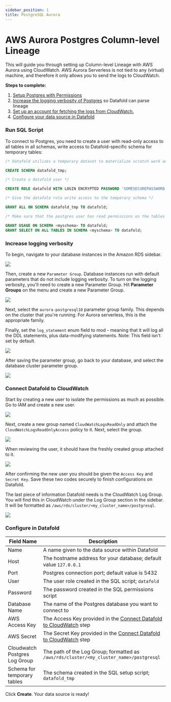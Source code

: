 ```yaml
---
sidebar_position: 1
title: PostgreSQL Aurora
---
```

# AWS Aurora Postgres Column-level Lineage

This will guide you through setting up Column-level Lineage with AWS Aurora using CloudWatch. AWS Aurora Serverless is not tied to any (virtual) machine, and therefore it only allows you to send the logs to CloudWatch.

**Steps to complete:**

1. [Setup Postgres with Permissions](postgres.md#run-sql-script)
2. [Increase the logging verbosity of Postgres](postgres_aurora.md#increase-logging-verbosity) so Datafold can parse lineage
3. [Set up an account for fetching the logs from CloudWatch.](postgres_aurora.md#connect-datafold-to-cloudwatch)
4. [Configure your data source in Datafold](postgres_aurora.md#configure-in-datafold)

### Run SQL Script
To connect to Postgres, you need to create a user with read-only access to all tables in all schemas, write access to Datafold-specific schema for temporary tables:

```sql
/* Datafold utilizes a temporary dataset to materialize scratch work and keep data processing in the your warehouse. */

CREATE SCHEMA datafold_tmp;

/* Create a datafold user */

CREATE ROLE datafold WITH LOGIN ENCRYPTED PASSWORD 'SOMESECUREPASSWORD';

/* Give the datafole role write access to the temporary schema */

GRANT ALL ON SCHEMA datafold_tmp TO datafold;

/* Make sure that the postgres user has read permissions on the tables */

GRANT USAGE ON SCHEMA <myschema> TO datafold;
GRANT SELECT ON ALL TABLES IN SCHEMA <myschema> TO datafold;

```

### Increase logging verbosity

To begin, navigate to your database instances in the Amazon RDS sidebar.

![](<../../../../../static/img/psql_aurora_dbs.png>)

Then, create a new `Parameter Group`. Database instances run with default parameters that do not include logging verbosity. To turn on the logging verbosity, you'll need to create a new Parameter Group. Hit **Parameter Groups** on the menu and create a new Parameter Group.

![](<../../../../../static/img/psql_aurora_parameter_group.png>)

Next, select the `aurora-postgresql10` parameter group family. This depends on the cluster that you're running. For Aurora serverless, this is the appropriate family.

Finally, set the `log_statement` enum field to mod - meaning that it will log all the DDL statements, plus data-modifying statements. Note: This field isn't set by default. 

![](<../../../../../static/img/psql_aurora_logstatement.png>)

After saving the parameter group, go back to your database, and select the database cluster parameter group.

![](<../../../../../static/img/psql_aurora_clustergroup.png>)

### Connect Datafold to CloudWatch

Start by creating a new user to isolate the permissions as much as possible. Go to IAM and create a new user.

![](<../../../../../static/img/psql_aurora_iam_user.png>)

Next, create a new group named `CloudWatchLogsReadOnly` and attach the `CloudWatchLogsReadOnlyAccess` policy to it. Next, select the group.

![](<../../../../../static/img/psql_aurora_user_permissions.png>)


When reviewing the user, it should have the freshly created group attached to it.

![](<../../../../../static/img/psql_aurora_user_review.png>)

After confirming the new user you should be given the `Access Key` and `Secret Key`. Save these two codes securely to finish configurations on Datafold. 

The last piece of information Datafold needs is the CloudWatch Log Group. You will find this in CloudWatch under the Log Group section in the sidebar. It will be formatted as `/aws/rds/cluster/<my_cluster_name>/postgresql`.

![](<../../../../../static/img/psql_aurora_log_group.png>)

### Configure in Datafold

| Field Name      | Description |
| ----------- | ----------- |
| Name     | A name given to the data source within Datafold |
| Host   | The hostname address for your database; default value `127.0.0.1` |
| Port   | Postgres connection port; default value is 5432 |
| User   | The user role created in the SQL script; `datafold`  |
| Password  | The password created in the SQL permissions script |
| Database Name  | The name of the Postgres database you want to connect to |
| AWS Access Key  | The Access Key provided in the [Connect Datafold to CloudWatch](postgres_aurora.md#connect-datafold-to-cloudwatch) step|
| AWS Secret  | The Secret Key provided in the [Connect Datafold to CloudWatch](postgres_aurora.md#connect-datafold-to-cloudwatch) step |
| Cloudwatch Postgres Log Group  | The path of the Log Group; formatted as `/aws/rds/cluster/<my_cluster_name>/postgresql` |
| Schema for temporary tables  | The schema created in the SQL setup script; `datafold_tmp` |

Click **Create**. Your data source is ready!